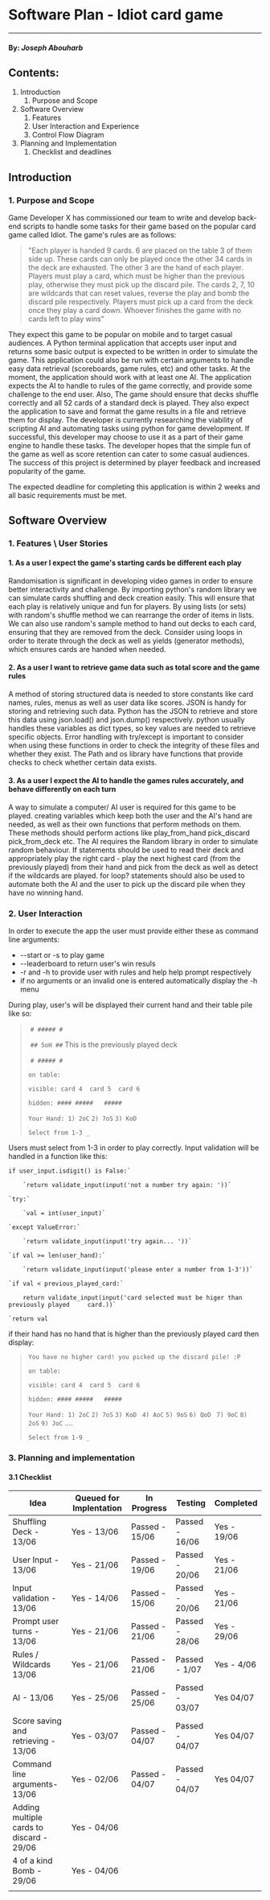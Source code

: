 # Software Plan - Idiot card game
---

#### By: ***Joseph Abouharb***
## Contents:
1. Introduction 
   1. Purpose and Scope
2. Software Overview
   1. Features
   2. User Interaction and Experience
   3. Control Flow Diagram
3. Planning and Implementation
   1. Checklist and deadlines 
## Introduction
### 1. Purpose and Scope

Game Developer X has commissioned our team to write and develop back-end scripts to handle some tasks for their game based on the popular card game called Idiot. The game's rules are as follows:

> "Each player is handed 9 cards. 6 are placed on the table 3 of them side up. These cards can only be played once the other 34 cards in the deck are exhausted. The other 3 are the hand of each player. Players must play a card, which must be  higher than the previous play, otherwise they must pick up the discard pile. The cards 2, 7, 10 are wildcards that can reset values, reverse the play and bomb the discard pile respectively. Players must pick up a card from the deck once they play a card down. Whoever finishes the game with no cards left to play wins"

 They expect this game to be popular on mobile and to target casual audiences.  A Python terminal application that accepts user input and returns some basic output is expected to be written in order to simulate the game. This application could also be run with certain arguments to handle easy data retrieval (scoreboards, game rules, etc) and other tasks. At the moment, the application should work with at least one AI. The application expects the AI to handle to rules of the game correctly, and provide some challenge to the end user. Also, The game should ensure that decks shuffle correctly and all 52 cards of a standard deck is played. They also expect the application to save and format the game results in a file and retrieve them for display. The developer is currently researching the viability of scripting AI and automating tasks using python for game development. If successful, this developer may choose to use it as a part of their game engine to handle these tasks. The developer hopes that the simple fun of the game as well as score retention can cater to some casual audiences. The success of this project is determined by player feedback and increased popularity of the game.

The expected deadline for completing this application is within 2 weeks and all basic requirements must be met. 


## Software Overview
### 1. Features \ User Stories

#### 1. As a user I expect the game's starting cards be different each play

Randomisation is significant in developing video games in order to ensure better interactivity and challenge. By importing python's random library we can simulate cards shuffling and deck creation easily. This will ensure that each play is relatively unique and fun for players. By using lists (or sets) with random's shuffle method we can rearrange the order of items in lists. We can also use random's sample method to hand out decks to each card, ensuring that they are removed from the deck. Consider using loops in order to iterate through the deck as well as yields (generator methods), which ensures cards are handed when needed. 

#### 2. As a user I want to retrieve game data such as total score and the game rules

A method of storing structured data is needed to store constants like card names, rules, menus as well as user data like scores. JSON is handy for storing and retrieving such data. Python has the JSON to retrieve and store this data using json.load() and json.dump() respectively. python usually handles these variables as dict types, so key values are needed to retrieve specific objects. Error handling with try/except is important to consider when using these functions in order to check the integrity of these files and whether they exist. The Path and os library have functions that provide checks to check whether certain data exists. 

#### 3. As a user I expect the AI to handle the games rules accurately, and behave differently on each turn

A way to simulate a computer/ AI user is required for this game to be played. creating variables which keep both the user and the AI's hand are needed, as well as their own functions that perform methods on them. These methods should perform actions like play_from_hand pick_discard pick_from_deck etc. The AI requires the Random library in order to simulate random behaviour. If statements should be used to read their deck and appropriately play the right card - play the next highest card (from the previously played) from their hand and pick from the deck as well as detect if the wildcards are played. for loop? statements should also be used to automate both the AI and the user to pick up the discard pile when they have no winning hand.  





### 2. User Interaction

In order to execute the app the user must provide either these as command line arguments:

-  \--start or -s to play game
- \--leaderboard to return user's win resuls
- -r and -h to provide user with rules and help help prompt respectively
- if no arguments or an invalid one is entered automatically display the -h menu

During play, user's will be displayed their current hand and their table pile like so:

> ​						`# ##### #`
>
> ​						`## 5oH ##`    This is the previously played deck
>
> ​						`# ##### #`
>
> 
>
> `on table:`
>
> `visible: card 4	card 5	card 6`
>
> `hidden: ####	#####	#####`
>
> 
>
> `Your Hand: 1) 2oC`				`2) 7oS`			`3) KoD`
>
> `Select from 1-3 _`

Users must select from 1-3 in order to play correctly. Input validation will be handled in a function like this:

```
if user_input.isdigit() is False:`

	`return validate_input(input('not a number try again: '))`

`try:`

	`val = int(user_input)`

`except ValueError:`

	`return validate_input(input('try again... '))`

`if val >= len(user_hand):`

	`return validate_input(input('please enter a number from 1-3'))`

`if val < previous_played_card:`

	return validate_input(input('card selected must be higer than previously played 	card.))`

`return val
```

if their hand has no hand that is higher than the previously played card then display:

> `You have no higher card! you picked up the discard pile! :P `
>
> `on table:`
>
> `visible: card 4	card 5	card 6`
>
> `hidden: ####	#####	#####`
>
> 
>
> `Your Hand: 1) 2oC`				`2) 7oS`			`3) KoD`    ` 4) AoC`			`5) 9oS`		`6) QoD`      ` 7) 9oC`				`8) 2oS`			`9) JoC` ....
>
> `Select from 1-9 _`

### 3. Planning and implementation

#### 3.1 Checklist

| Idea                                     | Queued for Implentation | In Progress    | Testing        | Completed   |
| ---------------------------------------- | ----------------------- | -------------- | -------------- | ----------- |
| Shuffling Deck - 13/06                   | Yes - 13/06             | Passed - 15/06 | Passed - 16/06 | Yes - 19/06 |
| User Input - 13/06                       | Yes - 21/06             | Passed - 19/06 | Passed - 20/06 | Yes - 21/06 |
| Input validation - 13/06                 | Yes - 14/06             | Passed - 15/06 | Passed - 20/06 | Yes - 21/06 |
| Prompt user turns - 13/06                | Yes -  21/06            | Passed - 21/06 | Passed - 28/06 | Yes - 29/06 |
| Rules / Wildcards 13/06                  | Yes - 21/06             | Passed - 21/06 | Passed - 1/07  | Yes - 4/06  |
| AI - 13/06                               | Yes - 25/06             | Passed - 25/06 | Passed - 03/07 | Yes 04/07   |
| Score saving and retrieving - 13/06      | Yes - 03/07             | Passed - 04/07 | Passed - 04/07 | Yes 04/07   |
| Command line arguments- 13/06            | Yes - 02/06             | Passed - 04/07 | Passed - 04/07 | Yes 04/07   |
| Adding multiple cards to discard - 29/06 | Yes - 04/06             |                |                |             |
| 4 of a kind Bomb - 29/06                 | Yes - 04/06             |                |                |             |
|                                          |                         |                |                |             |


